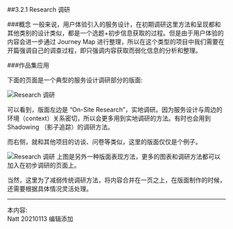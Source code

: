 ##3.2.1 Research 调研


###概念
一般来说，用户体验引入的服务设计，在初期调研这里方法和呈现都和其他类别的设计类似，都是一个选题+初步信息获取的过程。但是由于用户体验的内容会进一步通过 Journey Map 进行整理，所以在这个类型的项目中我们需要在开篇强调自己的调查过程，即只强调内容获取而弱化信息的分析和整理。



###作品集应用

下面的页面是一个典型的服务设计调研部分的版面:  

![Research 调研](http://kitpic.makebi.net/2021/uedsd_02.jpg)

可以看到，版面左边是 “On-Site Research”，实地调研。因为服务设计与周边的环境（context）关系密切，所以会更多用到实地调研的方法。有时也会用到 Shadowing （影子追踪）的调研方法。

而右侧，就和其他项目的访谈、问卷等类似，这里的版面仅仅是个例子。

![Research 调研](http://kitpic.makebi.net/2021/uedsd_03.jpg)
上图是另外一种版面表现方法，更多的图表和调研方法都可以加入在初步调研的页面上。


当然，这里为了减弱传统调研方法，将内容合并在一页之上，在版面制作的时候，还需要根据具体情况灵活处理。

---
本内容:  
Natt 20210113 编辑添加